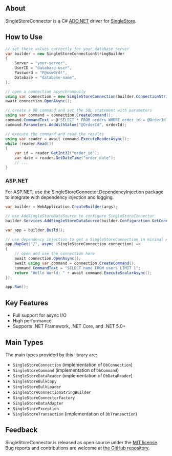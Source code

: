 ## About

SingleStoreConnector is a C# [ADO.NET](https://docs.microsoft.com/en-us/dotnet/framework/data/adonet/) driver for [SingleStore](https://www.singlestore.com/).

## How to Use

```csharp
// set these values correctly for your database server
var builder = new SingleStoreConnectionStringBuilder
{
	Server = "your-server",
	UserID = "database-user",
	Password = "P@ssw0rd!",
	Database = "database-name",
};

// open a connection asynchronously
using var connection = new SingleStoreConnection(builder.ConnectionString);
await connection.OpenAsync();

// create a DB command and set the SQL statement with parameters
using var command = connection.CreateCommand();
command.CommandText = @"SELECT * FROM orders WHERE order_id = @OrderId;";
command.Parameters.AddWithValue("@OrderId", orderId);

// execute the command and read the results
using var reader = await command.ExecuteReaderAsync();
while (reader.Read())
{
	var id = reader.GetInt32("order_id");
	var date = reader.GetDateTime("order_date");
	// ...
}
```

### ASP.NET

For ASP.NET, use the SingleStoreConnector.DependencyInjection package to integrate with dependency injection and logging.

```csharp
var builder = WebApplication.CreateBuilder(args);

// use AddSingleStoreDataSource to configure SingleStoreConnector
builder.Services.AddSingleStoreDataSource(builder.Configuration.GetConnectionString("Default"));

var app = builder.Build();

// use dependency injection to get a SingleStoreConnection in minimal APIs or in controllers
app.MapGet("/", async (SingleStoreConnection connection) =>
{
    // open and use the connection here
    await connection.OpenAsync();
    await using var command = connection.CreateCommand();
    command.CommandText = "SELECT name FROM users LIMIT 1";
    return "Hello World: " + await command.ExecuteScalarAsync();
});

app.Run();
```

## Key Features

* Full support for async I/O
* High performance
* Supports .NET Framework, .NET Core, and .NET 5.0+

## Main Types

The main types provided by this library are:

* `SingleStoreConnection` (implementation of `DbConnection`)
* `SingleStoreCommand` (implementation of `DbCommand`)
* `SingleStoreDataReader` (implementation of `DbDataReader`)
* `SingleStoreBulkCopy`
* `SingleStoreBulkLoader`
* `SingleStoreConnectionStringBuilder`
* `SingleStoreConnectorFactory`
* `SingleStoreDataAdapter`
* `SingleStoreException`
* `SingleStoreTransaction` (implementation of `DbTransaction`)

## Feedback

SingleStoreConnector is released as open source under the [MIT license](https://github.com/memsql/SingleStoreNETConnector/blob/master/LICENSE). Bug reports and contributions are welcome at [the GitHub repository](https://github.com/memsql/SingleStoreNETConnector/).
